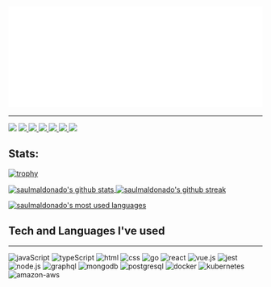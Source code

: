 <div align="left">
	<br>
		<img src="header.svg" width="800" height="200">
	<br>
</div>

---

<div align="left">
<a href="https://github.com/saulmaldonado"><img src="https://komarev.com/ghpvc/?username=saulmaldonado&color=blueviolet&style=flat-square&label=Views:" height=28/></a>

  <a href="https://twitter.com/saul_mal">
    <img src="https://img.shields.io/badge/Twitter-1DA1F2?style=for-the-badge&logo=twitter&logoColor=white" />
  </a>
  <a href="https://www.linkedin.com/in/saulmaldonado4/">
    <img src="https://img.shields.io/badge/LinkedIn-0077B5?style=for-the-badge&logo=linkedin&logoColor=white" />
  </a>
  <a href="https://stackoverflow.com/users/12286015/saulmaldonado">
    <img src="https://img.shields.io/badge/Stack_Overflow-FE7A16?style=for-the-badge&logo=stack-overflow&logoColor=white" />
  </a>
  <a href="https://saulmaldonado.tech">
    <img src="https://img.shields.io/badge/portfolio-4285F4?style=for-the-badge&logo=google-chrome&logoColor=white">
  </a>
  <a href="https://drive.google.com/file/d/1p1uj5QpLKBx84amKaNQcwvTsiydSpfah/view?usp=sharing">
    <img src="https://img.shields.io/badge/resume-0F9D58?style=for-the-badge&logo=google-drive&logoColor=white">
  </a>
  <a href="mailto:samaldonado4@gmail.com">
    <img src="https://img.shields.io/badge/Email-D14836?style=for-the-badge&logo=gmail&logoColor=white" />
  </a>
</div>

## Stats:

[![trophy](https://github-profile-trophy.vercel.app/?username=saulmaldonado&theme=onedark)](https://github.com/saulmaldonado/github-profile-trophy)

<a href="https://github.com/saulmaldonado/">
  <img align="center" alt="saulmaldonado's github stats" src="https://github-readme-stats.vercel.app/api?username=saulmaldonado&theme=dark&show_icons=true" />
</a>
<a href="https://github.com/saulmaldonado/">
  <img align="center" alt="saulmaldonado's github streak" src="https://github-readme-streak-stats.herokuapp.com/?user=saulmaldonado&theme=dark" />
</a>

[![saulmaldonado's most used languages](https://github-readme-stats.vercel.app/api/top-langs?username=saulmaldonado&show_icons=true&layout=compact&theme=onedark)](https://github-readme-stats.vercel.app/api/top-langs?username=saulmaldonado&show_icons=true&layout=compact)

## Tech and Languages I've used

---

![javaScript](https://img.shields.io/badge/JavaScript-F7DF1E?style=for-the-badge&labelColor=black&logo=javascript&logoColor=white)
![typeScript](https://img.shields.io/badge/TypeScript-3178C6?style=for-the-badge&labelColor=black&logo=typescript&logoColor=white)
![html](https://img.shields.io/badge/HTML5-E34F26?style=for-the-badge&labelColor=black&logo=html5&logoColor=white)
![css](https://img.shields.io/badge/CSS3-1572B6?style=for-the-badge&labelColor=black&logo=css3&logoColor=white)
![go](https://img.shields.io/badge/go-00ADD8?style=for-the-badge&labelColor=black&logo=go&logoColor=white)
![react](https://img.shields.io/badge/React-61DAFB?style=for-the-badge&labelColor=black&logo=react&logoColor=white)
![vue.js](https://img.shields.io/badge/vue-4FC08D?style=for-the-badge&labelColor=black&logo=vue.js&logoColor=white)
![jest](https://img.shields.io/badge/jest-C21325?style=for-the-badge&labelColor=black&logo=jest&logoColor=white)
![node.js](https://img.shields.io/badge/node.js-339933?style=for-the-badge&labelColor=black&logo=node.js&logoColor=white)
![graphql](https://img.shields.io/badge/graphql-E10098?style=for-the-badge&labelColor=black&logo=graphql&logoColor=white)
![mongodb](https://img.shields.io/badge/mongodb-47A248?style=for-the-badge&labelColor=black&logo=mongodb&logoColor=white)
![postgresql](https://img.shields.io/badge/postgresql-336791?style=for-the-badge&labelColor=black&logo=postgresql&logoColor=white)
![docker](https://img.shields.io/badge/docker-2496ED?style=for-the-badge&labelColor=black&logo=docker&logoColor=white)
![kubernetes](https://img.shields.io/badge/kubernetes-326CE5?style=for-the-badge&labelColor=black&logo=kubernetes&logoColor=white)
![amazon-aws](https://img.shields.io/badge/aws-232F3E?style=for-the-badge&labelColor=black&logo=amazon-aws&logoColor=white)
